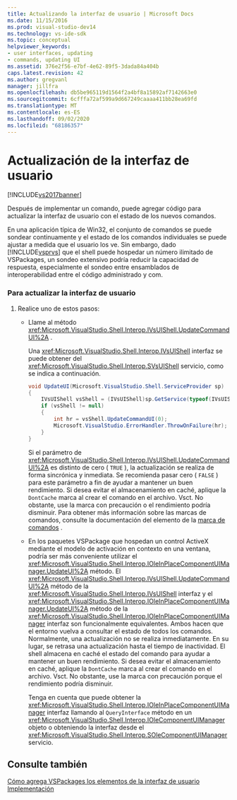 ```yaml
---
title: Actualizando la interfaz de usuario | Microsoft Docs
ms.date: 11/15/2016
ms.prod: visual-studio-dev14
ms.technology: vs-ide-sdk
ms.topic: conceptual
helpviewer_keywords:
- user interfaces, updating
- commands, updating UI
ms.assetid: 376e2f56-e7bf-4e62-89f5-3dada84a404b
caps.latest.revision: 42
ms.author: gregvanl
manager: jillfra
ms.openlocfilehash: db5be965119d1564f2a4bf8a15892af7142663e0
ms.sourcegitcommit: 6cfffa72af599a9d667249caaaa411bb28ea69fd
ms.translationtype: MT
ms.contentlocale: es-ES
ms.lasthandoff: 09/02/2020
ms.locfileid: "68186357"
---
```

# <a name="updating-the-user-interface"></a>Actualización de la interfaz de usuario
[!INCLUDE[vs2017banner](../includes/vs2017banner.md)]

Después de implementar un comando, puede agregar código para actualizar la interfaz de usuario con el estado de los nuevos comandos.  
  
 En una aplicación típica de Win32, el conjunto de comandos se puede sondear continuamente y el estado de los comandos individuales se puede ajustar a medida que el usuario los ve. Sin embargo, dado [!INCLUDE[vsprvs](../includes/vsprvs-md.md)] que el shell puede hospedar un número ilimitado de VSPackages, un sondeo extensivo podría reducir la capacidad de respuesta, especialmente el sondeo entre ensamblados de interoperabilidad entre el código administrado y com.  
  
### <a name="to-update-the-ui"></a>Para actualizar la interfaz de usuario  
  
1. Realice uno de estos pasos:  
  
    - Llame al método <xref:Microsoft.VisualStudio.Shell.Interop.IVsUIShell.UpdateCommandUI%2A> .  
  
         Una <xref:Microsoft.VisualStudio.Shell.Interop.IVsUIShell> interfaz se puede obtener del <xref:Microsoft.VisualStudio.Shell.Interop.SVsUIShell> servicio, como se indica a continuación.  
  
        ```csharp  
        void UpdateUI(Microsoft.VisualStudio.Shell.ServiceProvider sp)  
        {  
            IVsUIShell vsShell = (IVsUIShell)sp.GetService(typeof(IVsUIShell));  
            if (vsShell != null)  
            {  
                int hr = vsShell.UpdateCommandUI(0);  
                Microsoft.VisualStudio.ErrorHandler.ThrowOnFailure(hr);  
            }  
        }  
  
        ```  
  
         Si el parámetro de <xref:Microsoft.VisualStudio.Shell.Interop.IVsUIShell.UpdateCommandUI%2A> es distinto de cero ( `TRUE` ), la actualización se realiza de forma sincrónica y inmediata. Se recomienda pasar cero ( `FALSE` ) para este parámetro a fin de ayudar a mantener un buen rendimiento. Si desea evitar el almacenamiento en caché, aplique la `DontCache` marca al crear el comando en el archivo. Vsct. No obstante, use la marca con precaución o el rendimiento podría disminuir. Para obtener más información sobre las marcas de comandos, consulte la documentación del elemento de la [marca de comandos](../extensibility/command-flag-element.md) .  
  
    - En los paquetes VSPackage que hospedan un control ActiveX mediante el modelo de activación en contexto en una ventana, podría ser más conveniente utilizar el <xref:Microsoft.VisualStudio.Shell.Interop.IOleInPlaceComponentUIManager.UpdateUI%2A> método. El <xref:Microsoft.VisualStudio.Shell.Interop.IVsUIShell.UpdateCommandUI%2A> método de la <xref:Microsoft.VisualStudio.Shell.Interop.IVsUIShell> interfaz y el <xref:Microsoft.VisualStudio.Shell.Interop.IOleInPlaceComponentUIManager.UpdateUI%2A> método de la <xref:Microsoft.VisualStudio.Shell.Interop.IOleInPlaceComponentUIManager> interfaz son funcionalmente equivalentes. Ambos hacen que el entorno vuelva a consultar el estado de todos los comandos. Normalmente, una actualización no se realiza inmediatamente. En su lugar, se retrasa una actualización hasta el tiempo de inactividad. El shell almacena en caché el estado del comando para ayudar a mantener un buen rendimiento. Si desea evitar el almacenamiento en caché, aplique la `DontCache` marca al crear el comando en el archivo. Vsct. No obstante, use la marca con precaución porque el rendimiento podría disminuir.  
  
         Tenga en cuenta que puede obtener la <xref:Microsoft.VisualStudio.Shell.Interop.IOleInPlaceComponentUIManager> interfaz llamando al `QueryInterface` método en un <xref:Microsoft.VisualStudio.Shell.Interop.IOleComponentUIManager> objeto o obteniendo la interfaz desde el <xref:Microsoft.VisualStudio.Shell.Interop.SOleComponentUIManager> servicio.  
  
## <a name="see-also"></a>Consulte también  
 [Cómo agrega VSPackages los elementos de la interfaz de usuario](../extensibility/internals/how-vspackages-add-user-interface-elements.md)   
 [Implementación](../extensibility/internals/command-implementation.md)
